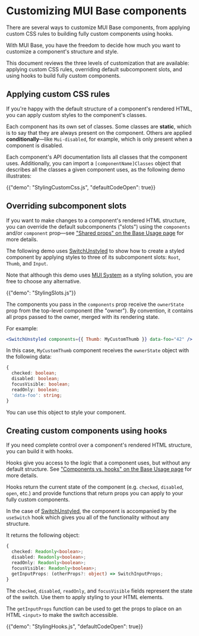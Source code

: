 # Customizing MUI Base components

<p class="description">There are several ways to customize MUI Base components, from applying custom CSS rules to building fully custom components using hooks.</p>

With MUI Base, you have the freedom to decide how much you want to customize a component's structure and style.

This document reviews the three levels of customization that are available: applying custom CSS rules, overriding default subcomponent slots, and using hooks to build fully custom components.

## Applying custom CSS rules

If you're happy with the default structure of a component's rendered HTML, you can apply custom styles to the component's classes.

Each component has its own set of classes. Some classes are **static**, which is to say that they are always present on the component. Others are applied **conditionally**—like `Mui-disabled`, for example, which is only present when a component is disabled.

Each component's API documentation lists all classes that the component uses. Additionally, you can import a `[componentName]Classes` object that describes all the classes a given component uses, as the following demo illustrates:

{{"demo": "StylingCustomCss.js", "defaultCodeOpen": true}}

## Overriding subcomponent slots

If you want to make changes to a component's rendered HTML structure, you can override the default subcomponents ("slots") using the `components` and/or `component` prop—see ["Shared props" on the Base Usage page](/base/getting-started/usage/#shared-props) for more details.

The following demo uses [SwitchUnstyled](/base/react-switch/) to show how to create a styled component by applying styles to three of its subcomponent slots: `Root`, `Thumb`, and `Input`.

Note that although this demo uses [MUI System](/system/styled/) as a styling solution, you are free to choose any alternative.

{{"demo": "StylingSlots.js"}}

The components you pass in the `components` prop receive the `ownerState` prop from the top-level component (the "owner"). By convention, it contains all props passed to the owner, merged with its rendering state.

For example:

```jsx
<SwitchUnstyled components={{ Thumb: MyCustomThumb }} data-foo="42" />
```

In this case, `MyCustomThumb` component receives the `ownerState` object with the following data:

```ts
{
  checked: boolean;
  disabled: boolean;
  focusVisible: boolean;
  readOnly: boolean;
  'data-foo': string;
}
```

You can use this object to style your component.

## Creating custom components using hooks

If you need complete control over a component's rendered HTML structure, you can build it with hooks.

Hooks give you access to the _logic_ that a component uses, but without any default structure. See ["Components vs. hooks" on the Base Usage page](/base/getting-started/usage/#components-vs-hooks) for more details.

Hooks return the current state of the component (e.g. `checked`, `disabled`, `open`, etc.) and provide functions that return props you can apply to your fully custom components.

In the case of [SwitchUnstyled](/base/react-switch/), the component is accompanied by the `useSwitch` hook which gives you all of the functionality without any structure.

It returns the following object:

```ts
{
  checked: Readonly<boolean>;
  disabled: Readonly<boolean>;
  readOnly: Readonly<boolean>;
  focusVisible: Readonly<boolean>;
  getInputProps: (otherProps?: object) => SwitchInputProps;
}
```

The `checked`, `disabled`, `readOnly`, and `focusVisible` fields represent the state of the switch. Use them to apply styling to your HTML elements.

The `getInputProps` function can be used to get the props to place on an HTML `<input>` to make the switch accessible.

{{"demo": "StylingHooks.js", "defaultCodeOpen": true}}
